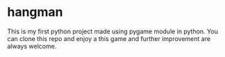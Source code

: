# hangman
This is my first python project made using pygame module in python.
You can clone this repo and enjoy a this game and further improvement are always welcome.
